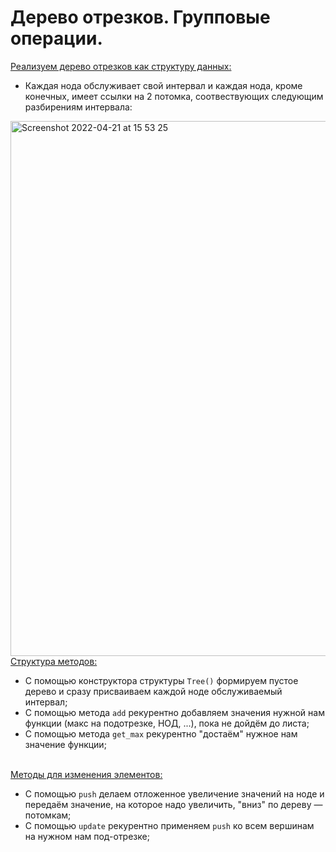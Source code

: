 # Дерево отрезков. Групповые операции.

<ins>Реализуем дерево отрезков как структуру данных:</ins>
- Каждая нода обслуживает свой интервал и каждая нода, кроме конечных, имеет ссылки на 2 потомка, соотвествующих следующим разбирениям интервала:

<img width="856" alt="Screenshot 2022-04-21 at 15 53 25" src="https://user-images.githubusercontent.com/101647250/164473310-1f4abce6-f637-4215-b86c-88dbfc5ca0cb.png">
<br>
<ins>Структура методов:</ins>

- С помощью конструктора структуры `Tree()` формируем пустое дерево и сразу присваиваем каждой ноде обслуживаемый интервал; 
- С помощью метода `add` рекурентно добавляем значения нужной нам функции (макс на подотрезке, НОД, ...), пока не дойдём до листа;
- С помощью метода `get_max` рекурентно "достаём" нужное нам значение функции;
<br>
<ins>Методы для изменения элементов:</ins>

- С помощью `push` делаем отложенное увеличение значений на ноде и передаём значение, на которое надо увеличить, "вниз" по дереву — потомкам;
- С помощью `update` рекурентно применяем `push` ко всем вершинам на нужном нам под-отрезке;
